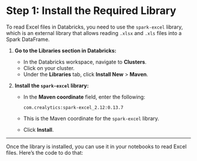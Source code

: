 # Step 1: Install the Required Library

To read Excel files in Databricks, you need to use the `spark-excel` library, which is an external library that allows reading `.xlsx` and `.xls` files into a Spark DataFrame.

1. **Go to the Libraries section in Databricks:**
   - In the Databricks workspace, navigate to **Clusters**.
   - Click on your cluster.
   - Under the **Libraries** tab, click **Install New** > **Maven**.

2. **Install the `spark-excel` library:**
   - In the **Maven coordinate** field, enter the following:
   
     ```
     com.crealytics:spark-excel_2.12:0.13.7
     ```

   - This is the Maven coordinate for the `spark-excel` library.
   - Click **Install**.

---
Once the library is installed, you can use it in your notebooks to read Excel files. Here’s the code to do that:
